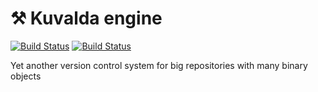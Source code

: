 # ⚒ Kuvalda engine

[![Build Status](https://dev.azure.com/k0dep/kuvalda/_apis/build/status/kvd-scm.kuvalda.core?branchName=master)](https://dev.azure.com/k0dep/kuvalda/_build/latest?definitionId=7&branchName=master) [![Build Status](https://travis-ci.org/kvd-scm/kuvalda.core.svg?branch=master)](https://travis-ci.org/kvd-scm/kuvalda.core)

 Yet another version control system for big repositories with many binary objects
